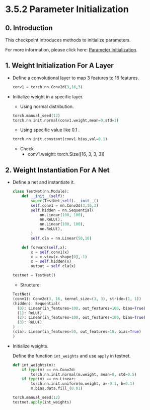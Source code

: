 # 3.5.2 Parameter Initialization

## 0. Introduction

This checkpoint introduces methods to initialize parameters.

For more information, please click here: [Parameter initialization]().

## 1. Weight Initialization For A Layer
- Define a convolutional layer to map 3 features to 16 features.
    ```python
    conv1 = torch.nn.Conv2d(3,16,3)
    ```

- Initialize weight in a specific layer.
    - Using normal distribution.
    ```python
    torch.manual_seed(12)
    torch.nn.init.normal(conv1.weight,mean=0,std=1)    
    ```
    - Using specific value like 0.1 .
    ```python
    torch.nn.init.constant(conv1.bias,val=0.1)
    ```
     - Check
       - conv1.weight: torch.Size([16, 3, 3, 3])

## 2. Weight Instantiation For A Net
- Define a net and instantiate it.
  ```python
  class TestNet(nn.Module):
      def __init__(self):
          super(TestNet,self).__init__()
          self.conv1 = nn.Conv2d(3,16,3)
          self.hidden = nn.Sequential(
              nn.Linear(100, 100),
              nn.ReLU(),
              nn.Linear(100, 100),
              nn.ReLU(),
          )
          self.cla = nn.Linear(50,10)
  
      def forward(self,x):
          x = self.conv1(x)
          x = x.view(x.shape[0],-1)
          x = self.hidden(x)
          output = self.cla(x)
  ```

  ````python
  testnet = TestNet()
  ````

  - Structure:
  ```python
  TestNet(
  (conv1): Conv2d(3, 16, kernel_size=(3, 3), stride=(1, 1))
  (hidden): Sequential(
    (0): Linear(in_features=100, out_features=100, bias=True)
    (1): ReLU()
    (2): Linear(in_features=100, out_features=100, bias=True)
    (3): ReLU()
  )
  (cla): Linear(in_features=50, out_features=10, bias=True)
  )
  ```
- Initialize weights.

  Define the function ```int_weights``` and use ```apply``` in testnet.
  ```python
  def int_weights(m):
      if type(m) == nn.Conv2d:
          torch.nn.init.normal(m.weight, mean=0, std=0.5)
      if type(m) == nn.Linear:
          torch.nn.init.uniform(m.weight, a=-0.1, b=0.1)
          m.bias.data.fill_(0.01)
  ```
  ```python
  torch.manual_seed(12)
  testnet.apply(int_weights)
  ```
  
